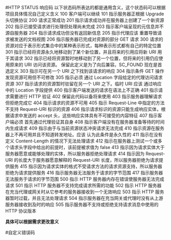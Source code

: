 #HTTP STATUS 响应码
以下状态码所表达的都是通用含义，这个状态码可以根据项目具体情况自己定义含义
100     客户端可以继续
101     指示服务器正根据 Upgrade 头切换协议
200     请求正常成功
201     指示请求成功并在服务器上创建了一个新资源
202     指示已接受请求进行处理但处理尚未完成
203     指示客户端呈现的元信息并不源自服务器
204     指示请求成功但没有返回新信息
205     指示代理应该 重置导致请求被发送的文档视图
206     指示服务器已完成对资源的部分 GET 请求
300     请求的资源对应于表示形式集合中的某种表示形式，每种表示形式都有自己的特定位置
301     指示已经将资源永久地移动到了某个新位置，并且将来的引用应将新 URI 用于其请求
302     指示已经将资源暂时地移动到了另一个位置，但将来的引用仍应使用原来的 URI 访问该资源。 保留此定义是为了向后兼容。SC_FOUND 现在是首选定义
303     指示可在另一个 URI 之下找到该请求的响应
304     指示条件 GET 操作发现资源可用但不可修改
305     指示必须 通过 Location 字段给定的代理访问请求资源
307     指示请求的资源暂时驻留在另一个 URI 之下。临时 URI 应该 通过响应中的 Location 字段提供
400     指示客户端发送的请求在语法上不正确
401     指示请求需要进行 HTTP 验证
402     保留此代码以备将来使用
403     指示服务器理解请求但拒绝完成它
404     指示请求的资源不可用
405     指示 Request-Line 中指定的方法不支持 Request-URI 标识的资源
406     指示请求标识的资源只能生成响应实体，根据请求中发送的 accept 头，这些响应实体具有不可接受的内容特征
407     指示客户端必须 首先通过代理验证其自身
408     指示客户端没有在服务器准备等待的时间内生成请求
409     指示由于与当前资源状态冲突请求无法完成
410     指示资源在服务器上不再可用并且不知道转发地址。应该 认为此条件是永久性的
411     指示在没有定义 Content-Length 的情况下无法处理请求
412     指示在服务器上测试一个或多个请求头字段中给出的前提时，该前提被求值为 false
413     指示因为请求实体大于服务器愿意或能够处理的实体，所以服务器拒绝处理请求
414     指示因为 Request-URI 的长度大于服务器愿意解释的 Request-URI 长度，所以服务器拒绝为请求提供服务
415     指示因为请求实体的格式不受请求方法的请求资源支持，所以服务器拒绝为请求提供服务
416     指示服务器无法服务于请求的字节范围
417     指示服务器无法服务于请求的字节范围
500     指示 HTTP 服务器内存在错误使服务器无法完成请求
501     指示 HTTP 服务器不支持完成请求所需的功能
502     指示 HTTP 服务器在充当代理或网关时从它参考的服务器接收到一个无效响应
503     指示 HTTP 服务器暂时过载，并且无法处理请求
504     指示服务器在充当网关或代理时没有从上游服务器接收到及时的响应
505     指示服务器不支持或拒绝支持请求消息中使用的 HTTP 协议版本

**具体可以根据需求更改意义**

#自定义错误码
